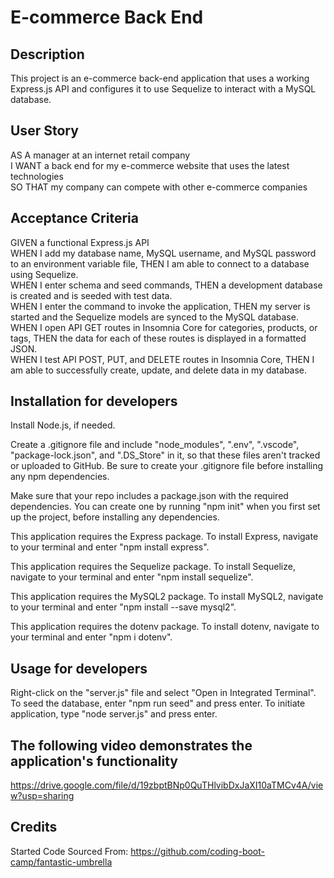 # E-commerce Back End

## Description
This project is an e-commerce back-end application that uses a working Express.js API and configures it to use Sequelize to interact with a MySQL database.

## User Story
AS A manager at an internet retail company  
I WANT a back end for my e-commerce website that uses the latest technologies  
SO THAT my company can compete with other e-commerce companies

## Acceptance Criteria
GIVEN a functional Express.js API  
WHEN I add my database name, MySQL username, and MySQL password to an environment variable file, THEN I am able to connect to a database using Sequelize.  
WHEN I enter schema and seed commands, THEN a development database is created and is seeded with test data.  
WHEN I enter the command to invoke the application, THEN my server is started and the Sequelize models are synced to the MySQL database.  
WHEN I open API GET routes in Insomnia Core for categories, products, or tags, THEN the data for each of these routes is displayed in a formatted JSON.  
WHEN I test API POST, PUT, and DELETE routes in Insomnia Core, THEN I am able to successfully create, update, and delete data in my database.  

## Installation for developers
Install Node.js, if needed.     

Create a .gitignore file and include "node_modules", ".env", ".vscode", "package-lock.json", and ".DS_Store" in it, so that these files aren't tracked or uploaded to GitHub. Be sure to create your .gitignore file before installing any npm dependencies.     

Make sure that your repo includes a package.json with the required dependencies. You can create one by running "npm init" when you first set up the project, before installing any dependencies.     

This application requires the Express package. To install Express, navigate to your terminal and enter "npm install express".  

This application requires the Sequelize package. To install Sequelize, navigate to your terminal and enter "npm install sequelize".  

This application requires the MySQL2 package. To install MySQL2, navigate to your terminal and enter "npm install --save mysql2".

This application requires the dotenv package. To install dotenv, navigate to your terminal and enter "npm i dotenv".

## Usage for developers
Right-click on the "server.js" file and select "Open in Integrated Terminal". To seed the database, enter "npm run seed" and press enter. To initiate application, type "node server.js" and press enter.

## The following video demonstrates the application's functionality
https://drive.google.com/file/d/19zbptBNp0QuTHlvibDxJaXI10aTMCv4A/view?usp=sharing

## Credits
Started Code Sourced From: https://github.com/coding-boot-camp/fantastic-umbrella